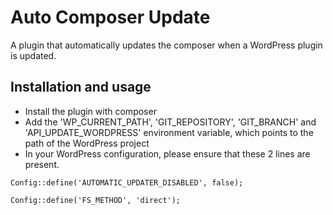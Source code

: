 # Auto Composer Update

A plugin that automatically updates the composer when a WordPress plugin is updated.

## Installation and usage

- Install the plugin with composer
- Add the 'WP_CURRENT_PATH', 'GIT_REPOSITORY', 'GIT_BRANCH' and 'API_UPDATE_WORDPRESS' environment variable, which points to the path of the WordPress project
- In your WordPress configuration, please ensure that these 2 lines are present.

`Config::define('AUTOMATIC_UPDATER_DISABLED', false);`

`Config::define('FS_METHOD', 'direct');`
